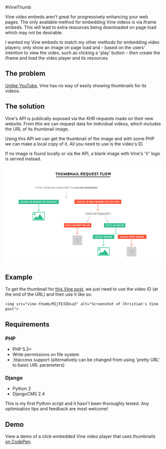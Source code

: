 #VineThumb

Vine video embeds aren't great for progressively enhancing your web pages. The only available method for embedding Vine videos is via iframe embeds. This will lead to extra resources being downloaded on page load which may not be desirable.

I wanted my Vine embeds to match my other methods for embedding video players; only show an image on page load and - based on the users' intention to view the video, such as clicking a 'play' button - _then_ create the iframe and load the video player and its resources.


## The problem

[Unlike YouTube](http://stackoverflow.com/a/2068371/930294), Vine has no way of easily showing thumbnails for its videos.


## The solution

Vine's API is publically exposed via the XHR requests made on their new website. From this we can request data for individual videos, which includes the URL of its thumbnail image.

Using this API we can get the thumbnail of the image and with some PHP we can make a local copy of it. All you need to use is the video's ID.

If no image is found locally or via the API, a blank image with Vine's 'V' logo is served instead.

![Thumbnail request flow diagram](media/flow.jpg)


## Example

To get the thumbnail for [this Vine post](https://vine.co/v/MIjTE3ZDxa3), we just need to use the video ID (at the end of the URL) and then use it like so:

```
<img src="vine-thumb/MIjTE3ZDxa3" alt="Screenshot of Christian's Vine post">
```


## Requirements

### PHP

- PHP 5.3+
- Write permissions on file system
- .htaccess support (alternatively can be changed from using 'pretty URL' to basic URL parameters)

### Django

- Python 2
- DjangoCMS 2.4

This is my first Python script and it hasn't been thoroughly tested. Any optimisation tips and feedback are most welcome!


## Demo

View a demo of a click-embedded Vine video player that uses thumbnails [on CodePen](http://codepen.io/seanislegend/full/pjFql/).